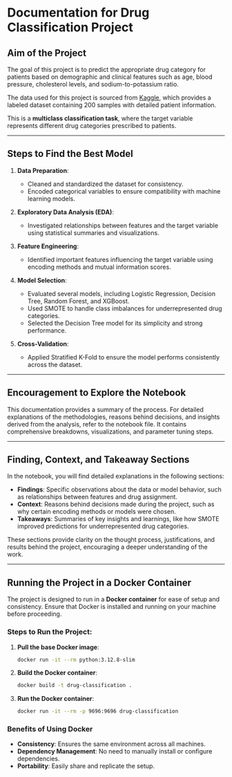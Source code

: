 # Documentation for Drug Classification Project

## Aim of the Project
The goal of this project is to predict the appropriate drug category for patients based on demographic and clinical features such as age, blood pressure, cholesterol levels, and sodium-to-potassium ratio. 

The data used for this project is sourced from [Kaggle](https://www.kaggle.com/datasets/prathamtripathi/drug-classification/data), which provides a labeled dataset containing 200 samples with detailed patient information.

This is a **multiclass classification task**, where the target variable represents different drug categories prescribed to patients.



---

## Steps to Find the Best Model
1. **Data Preparation**:
   - Cleaned and standardized the dataset for consistency.
   - Encoded categorical variables to ensure compatibility with machine learning models.

2. **Exploratory Data Analysis (EDA)**:
   - Investigated relationships between features and the target variable using statistical summaries and visualizations.

3. **Feature Engineering**:
   - Identified important features influencing the target variable using encoding methods and mutual information scores.

4. **Model Selection**:
   - Evaluated several models, including Logistic Regression, Decision Tree, Random Forest, and XGBoost.
   - Used SMOTE to handle class imbalances for underrepresented drug categories.
   - Selected the Decision Tree model for its simplicity and strong performance.

5. **Cross-Validation**:
   - Applied Stratified K-Fold to ensure the model performs consistently across the dataset.

---

## Encouragement to Explore the Notebook
This documentation provides a summary of the process. For detailed explanations of the methodologies, reasons behind decisions, and insights derived from the analysis, refer to the notebook file. It contains comprehensive breakdowns, visualizations, and parameter tuning steps.

---

## Finding, Context, and Takeaway Sections
In the notebook, you will find detailed explanations in the following sections:
- **Findings**: Specific observations about the data or model behavior, such as relationships between features and drug assignment.
- **Context**: Reasons behind decisions made during the project, such as why certain encoding methods or models were chosen.
- **Takeaways**: Summaries of key insights and learnings, like how SMOTE improved predictions for underrepresented drug categories.

These sections provide clarity on the thought process, justifications, and results behind the project, encouraging a deeper understanding of the work.

---

## Running the Project in a Docker Container

The project is designed to run in a **Docker container** for ease of setup and consistency. Ensure that Docker is installed and running on your machine before proceeding.

### Steps to Run the Project:
1. **Pull the base Docker image**:
   ```bash
   docker run -it --rm python:3.12.8-slim

2. **Build the Docker container**:
   ```bash
   docker build -t drug-classification .

3. **Run the Docker container**:
   ```bash
   docker run -it --rm -p 9696:9696 drug-classification

### Benefits of Using Docker
- **Consistency**: Ensures the same environment across all machines.
- **Dependency Management**: No need to manually install or configure dependencies.
- **Portability**: Easily share and replicate the setup.


